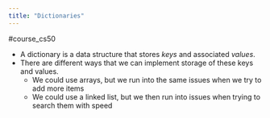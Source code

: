 ```yaml
---
title: "Dictionaries"
---
```

#course_cs50 

- A dictionary is a data structure that stores *keys* and associated *values*.
- There are different ways that we can implement storage of these keys and values.
    - We could use arrays, but we run into the same issues when we try to add more items
    - We could use a linked list, but we then run into issues when trying to search them with speed
